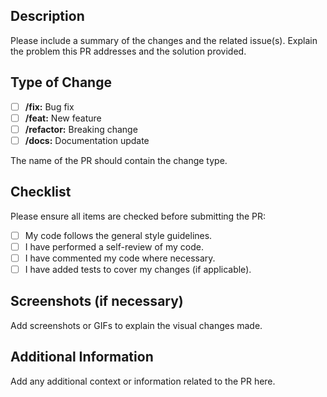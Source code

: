 ## Description
Please include a summary of the changes and the related issue(s). Explain the problem this PR addresses and the solution provided. 

## Type of Change
- [ ] **/fix:** Bug fix
- [ ] **/feat:** New feature
- [ ] **/refactor:** Breaking change
- [ ] **/docs:** Documentation update 

The name of the PR should contain the change type.

## Checklist
Please ensure all items are checked before submitting the PR:
- [ ] My code follows the general style guidelines.
- [ ] I have performed a self-review of my code.
- [ ] I have commented my code where necessary.
- [ ] I have added tests to cover my changes (if applicable).

## Screenshots (if necessary)
Add screenshots or GIFs to explain the visual changes made.

## Additional Information
Add any additional context or information related to the PR here.